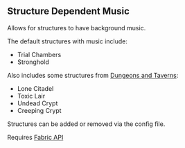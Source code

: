 <H2>Structure Dependent Music</H2>

Allows for structures to have background music.

The default structures with music include:
- Trial Chambers
- Stronghold

Also includes some structures from [Dungeons and Taverns](https://modrinth.com/datapack/dungeons-and-taverns):
- Lone Citadel
- Toxic Lair
- Undead Crypt
- Creeping Crypt

Structures can be added or removed via the config file.

Requires [Fabric API](https://www.modrinth.com/mod/fabric-api)
